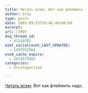```yaml
---
title: Читать всем. Вот как флеймить
author: Gray
type: posts
date: 2003-09-25T19:46:40+00:00
excerpt:
url: /3907
dsq_thread_id:
  - 41330702
esml_socialcount_LAST_UPDATED:
  - 1497252964
essb_cache_expire:
  - 1614575462
categories:
  - Uncategorized

---
```








<a href="http://www.livejournal.com/users/avva/950060.html" target="_blank">Читать всем</a>. Вот как флеймить надо.